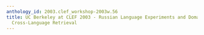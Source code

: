 ```yaml
---
anthology_id: 2003.clef_workshop-2003w.56
title: UC Berkeley at CLEF 2003 - Russian Language Experiments and Domain-Specific
  Cross-Language Retrieval
---
```

